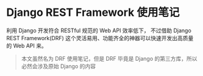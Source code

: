 # Django REST Framework 使用笔记

利用 Django 开发符合 RESTful 规范的 Web API 效率低下，
不过借助 Django REST Framework(DRF) 这个灵活易用、功能齐全的神器可以快速开发出高质量的 Web API 来。

> 本文虽然名为 DRF 使用笔记，但是 DRF 毕竟是 Django 的第三方库，所以必然会涉及原始 Django 的内容

## 

